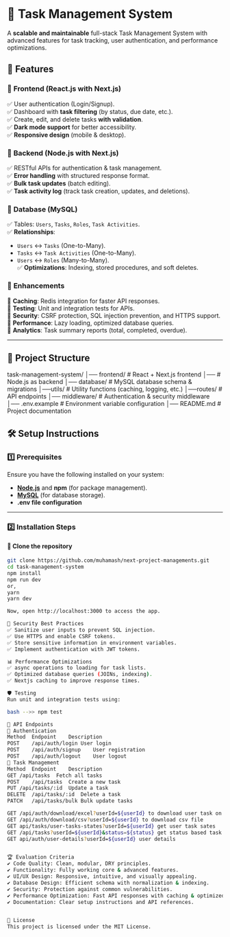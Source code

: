 # 📝 Task Management System

A **scalable and maintainable** full-stack Task Management System with advanced features for task tracking, user authentication, and performance optimizations.

## 🚀 Features

### 🔹 **Frontend (React.js with Next.js)**
✅ User authentication (Login/Signup).  
✅ Dashboard with **task filtering** (by status, due date, etc.).  
✅ Create, edit, and delete tasks **with validation**.  
✅ **Dark mode support** for better accessibility.  
✅ **Responsive design** (mobile & desktop).  

### 🔹 **Backend (Node.js with Next.js)**
✅ RESTful APIs for authentication & task management.  
✅ **Error handling** with structured response format.  
✅ **Bulk task updates** (batch editing).  
✅ **Task activity log** (track task creation, updates, and deletions).  

### 🔹 **Database (MySQL)**
✅ Tables: `Users`, `Tasks`, `Roles`, `Task Activities`.  
✅ **Relationships**:
   - `Users` ↔ `Tasks` (One-to-Many).  
   - `Tasks` ↔ `Task Activities` (One-to-Many).  
   - `Users` ↔ `Roles` (Many-to-Many).  
✅ **Optimizations**: Indexing, stored procedures, and soft deletes.  

### 🔹 **Enhancements**
🔹 **Caching**: Redis integration for faster API responses.  
🔹 **Testing**: Unit and integration tests for APIs.  
🔹 **Security**: CSRF protection, SQL injection prevention, and HTTPS support.  
🔹 **Performance**: Lazy loading, optimized database queries.  
🔹 **Analytics**: Task summary reports (total, completed, overdue).  

---

## 📂 **Project Structure**
task-management-system/ │── frontend/ # React + Next.js frontend
│──  # Node.js as backend
│── database/ # MySQL database schema & migrations
│──utils/ # Utility functions (caching, logging, etc.)
│──routes/ # API endpoints
│── middleware/ # Authentication & security middleware
│── .env.example # Environment variable configuration
│── README.md # Project documentation


## 🛠️ **Setup Instructions**
### **1️⃣ Prerequisites**
Ensure you have the following installed on your system:
- **[Node.js](https://nodejs.org/)** and **npm** (for package management).
- **[MySQL](https://www.mysql.com/)** (for database storage).
- **.env file configuration** 

---

### **2️⃣ Installation Steps**
#### **🔹 Clone the repository**
```bash
git clone https://github.com/muhamash/next-project-managements.git
cd task-management-system
npm install
npm run dev
or, 
yarn
yarn dev

Now, open http://localhost:3000 to access the app.

🔐 Security Best Practices
✅ Sanitize user inputs to prevent SQL injection.
✅ Use HTTPS and enable CSRF tokens.
✅ Store sensitive information in environment variables.
✅ Implement authentication with JWT tokens.

📊 Performance Optimizations
✅ async operations to loading for task lists.
✅ Optimized database queries (JOINs, indexing).
✅ Nextjs caching to improve response times.

🛡️ Testing
Run unit and integration tests using:

bash -->> npm test

📜 API Endpoints
🔹 Authentication
Method	Endpoint	Description
POST	/api/auth/login	User login
POST	/api/auth/signup	User registration
POST	/api/auth/logout	User logout
🔹 Task Management
Method	Endpoint	Description
GET	/api/tasks	Fetch all tasks
POST	/api/tasks	Create a new task
PUT	/api/tasks/:id	Update a task
DELETE	/api/tasks/:id	Delete a task
PATCH	/api/tasks/bulk	Bulk update tasks

GET /api/auth/download/excel?userId=${userId} to download user task on a excel file
GET /api/auth/download/csv?userId=${userId} to download csv file
GET api/tasks/user-tasks-states?userId=${userId} get user task sates
GET /api/tasks?userId=${userId}&status=${status} get status based task or id based
GET api/auth/user-details?userId=${userId} user details


🏆 Evaluation Criteria
✔️ Code Quality: Clean, modular, DRY principles.
✔️ Functionality: Fully working core & advanced features.
✔️ UI/UX Design: Responsive, intuitive, and visually appealing.
✔️ Database Design: Efficient schema with normalization & indexing.
✔️ Security: Protection against common vulnerabilities.
✔️ Performance Optimization: Fast API responses with caching & optimized queries.
✔️ Documentation: Clear setup instructions and API references.


📝 License
This project is licensed under the MIT License.